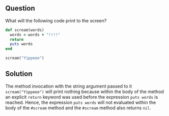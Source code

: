 ## Question
What will the following code print to the screen?
```ruby
def scream(words)
  words = words + "!!!!"
  return
  puts words
end

scream("Yippeee")
```

## Solution

The method invocation with the string argument passed to it `scream("Yippeee")` will print nothing because within the body of the method an explicit `return` keyword was used before the expression `puts words` is reached. Hence, the expression `puts words` will not evaluated within the body of the `#scream` method and the `#scream` method also returns `nil`.
